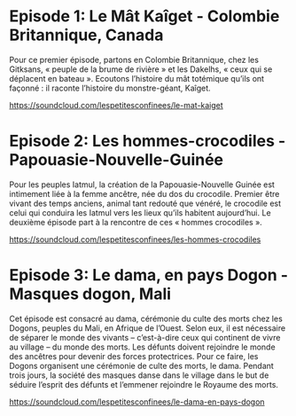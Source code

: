 # Episode 1: Le Mât Kaîget - Colombie Britannique, Canada

Pour ce premier épisode, partons en Colombie Britannique, chez les
Gitksans, « peuple de la brume de rivière » et les Dakelhs, « ceux qui
se déplacent en bateau ». Ecoutons l’histoire du mât totémique qu’ils
ont façonné : il raconte l’histoire du monstre-géant, Kaîget.

https://soundcloud.com/lespetitesconfinees/le-mat-kaiget

# Episode 2: Les hommes-crocodiles - Papouasie-Nouvelle-Guinée

Pour les peuples Iatmul, la création de la Papouasie-Nouvelle Guinée est
intimement liée à la femme ancêtre, née du dos du crocodile. Premier
être vivant des temps anciens, animal tant redouté que vénéré, le
crocodile est celui qui conduira les Iatmul vers les lieux qu’ils
habitent aujourd’hui. Le deuxième épisode part à la rencontre de ces «
hommes crocodiles ».

https://soundcloud.com/lespetitesconfinees/les-hommes-crocodiles

# Episode 3: Le dama, en pays Dogon - Masques dogon, Mali

Cet épisode est consacré au dama, cérémonie du culte des morts chez les
Dogons, peuples du Mali, en Afrique de l’Ouest. Selon eux, il est
nécessaire de séparer le monde des vivants – c’est-à-dire ceux qui
continent de vivre au village – du monde des morts. Les défunts doivent
rejoindre le monde des ancêtres pour devenir des forces protectrices.
Pour ce faire, les Dogons organisent une cérémonie de culte des morts,
le dama. Pendant trois jours, la société des masques danse dans le
village dans le but de séduire l’esprit des défunts et l’emmener
rejoindre le Royaume des morts.

https://soundcloud.com/lespetitesconfinees/le-dama-en-pays-dogon
